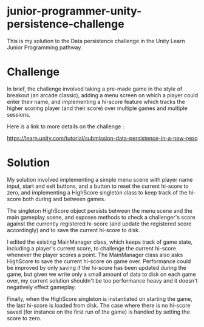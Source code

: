 # junior-programmer-unity-persistence-challenge

This is my solution to the Data persistence challenge in the Unity Learn Junior Programming pathway.

# Challenge

In brief, the challenge involved taking a pre-made game in the style of breakout
(an arcade classic), adding a menu screen on which a player could enter their
name, and implementing a hi-score feature which tracks the higher scoring player
(and their score) over multiple games and multiple sessions.

Here is a link to more details on the challenge :
 
https://learn.unity.com/tutorial/submission-data-persistence-in-a-new-repo


# Solution

My solution involved implementing a simple menu scene with player name input,
start and exit buttons, and a button to reset the current hi-score to zero, and
implementing a HighScore singleton class to keep track of the hi-score both
during and between games. 

The singleton HighScore object persists between the menu scene and the main
gameplay scene, and exposes methods to check a challenger's score against the
currently registered hi-score (and update the registered score accordingly) and
to save the current hi-score to disk. 

I edited the existing MainManager class, which keeps track of game state,
including a player's current score, to challenge the current hi-score whenever
the player scores a point. The MainManager class also asks HighScore to save the
current hi-score on game over. Performance could be improved by only saving if
the hi-score has been updated during the game, but given we write only a small
amount of data to disk on each game over, my current solution shouldn't be too
performance heavy and it doesn't negatively effect gameplay.

Finally, when the HighScore singleton is instantiated on starting the game, the
last hi-score is loaded from disk. The case where there is no hi-score saved
(for instance on the first run of the game) is handled by setting the score to
zero.
